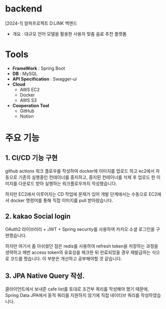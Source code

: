 # backend
[2024-1] 알파프로젝트 D:LINK 백엔드

- 개요 : 대규모 언어 모델을 활용한 사용자 맞춤 음료 추천 플랫폼

# Tools
- **FrameWork** : Spring Boot
- **DB** : MySQL
- **API Specification** : Swagger-ui
- **Cloud**
  - AWS EC2
  - Docker
  - AWS S3
- **Cooperation Tool**
  - GitHub
  - Notion

# 주요 기능
## 1. CI/CD 기능 구현
github actions 워크 플로우를 작성하여 docker에 이미지를 업로드 하고 ec2에서 자동으로 기존의 실행중인 컨테이너를 중지하고, 중지된 컨테이너를 삭제 후 업로드 한 이미지를 다운로드 받아 실행하는 워크플로우까지 작성했습니다. 

하지만 EC2에서 이루어지는 CD 작업에 문제가 있어 개발 단계에서는 수동으로 EC2에서 docker 명령어를 통해 직접 이미지를 pull 받아왔습니다. 

## 2. kakao Social login
OAuth2 라이브러리 + JWT + Spring security를 사용하여 카카오 소셜 로그인을 구현했습니다. 

하지만 여기서 좀 아쉬웠던 점은 redis를 사용하여 refresh token을 저장하는 과정을 생략하고 매번 access token의 유효성을 체크한 뒤 만료되었을 경우 재발급하는 식으로 코드를 짰습니다.
이 부분은 개선하고 공부해야할 것 같습니다.

## 3. JPA Native Query 작성.
클라이언트에서 보내준 cafe list를 토대로 조건부 쿼리를 작성해야 했기 때문에, Spring Data JPA에서 동적 쿼리를 지원하지 않기에 직접 네이티브 쿼리를 작성하였습니다. 
